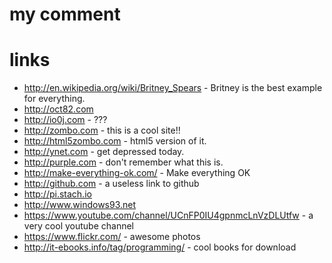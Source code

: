 # my comment
# links

* http://en.wikipedia.org/wiki/Britney_Spears - Britney is the best example for everything.
* http://oct82.com
* http://io0j.com - ???
* http://zombo.com - this is a cool site!!
* http://html5zombo.com - html5 version of it.
* http://ynet.com - get depressed today.
* http://purple.com - don't remember what this is.
* http://make-everything-ok.com/ - Make everything OK
* http://github.com - a useless link to github
* http://pi.stach.io
* http://www.windows93.net
* https://www.youtube.com/channel/UCnFP0IU4gpnmcLnVzDLUtfw - a very cool youtube channel
* https://www.flickr.com/ - awesome photos
* http://it-ebooks.info/tag/programming/ - cool books for download
